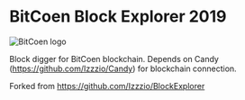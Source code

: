 # BitCoen Block Explorer 2019

![BitCoen logo](https://bitcoen.io/img/one-logo.png)


Block digger for BitCoen blockchain. Depends on Candy (https://github.com/Izzzio/Candy) for blockchain connection.

Forked from https://github.com/Izzzio/BlockExplorer
